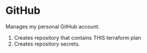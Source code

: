 # GitHub

Manages my personal GitHub account.

1. Creates repository that contains THIS terraform plan
2. Creates repository secrets.